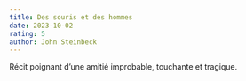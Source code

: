 ```yaml
---
title: Des souris et des hommes
date: 2023-10-02
rating: 5
author: John Steinbeck
---
```


Récit poignant d’une amitié improbable, touchante et tragique.
